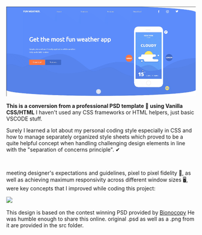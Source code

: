 ![poster](demo1.gif)

**This is a conversion from a professional PSD template &#x1F9F9; using Vanilla CSS/HTML**
I haven't used any CSS frameworks or HTML helpers, just basic VSCODE stuff.

Surely I learned a lot about my personal coding style especially in CSS and how to manage separately organized style sheets which proved to be a quite helpful concept when handling challenging design elements in line with the "separation of concerns principle".	&#10004;

<br/>

meeting designer's expectations and guidelines, pixel to pixel fidelity	&#x1F4CF;, as well as achieving maximum responsivity across different window sizes :desktop_computer:, were key concepts that I improved while coding this project:


<img src="demo2.gif" width="400" />

This design is based on the contest winning PSD provided by [Bionocopy](https://gumroad.com/bionocopy) He was humble enough to share this online.
original .psd as well as a .png from it are provided in the src folder.

